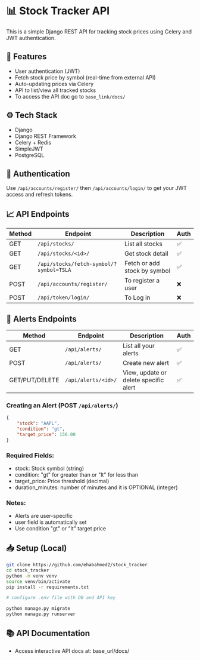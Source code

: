 # 📊 Stock Tracker API

This is a simple Django REST API for tracking stock prices using Celery and JWT authentication.

## 🚀 Features
- User authentication (JWT)
- Fetch stock price by symbol (real-time from external API)
- Auto-updating prices via Celery
- API to list/view all tracked stocks
- To access the API doc go to  `base_link/docs/`


## ⚙️ Tech Stack
- Django
- Django REST Framework
- Celery + Redis
- SimpleJWT
- PostgreSQL

## 🔐 Authentication

Use `/api/accounts/register/` then `/api/accounts/login/` to get your JWT access and refresh tokens.

## 📈 API Endpoints

| Method | Endpoint | Description | Auth |
|--------|----------|-------------|------|
| GET | `/api/stocks/` | List all stocks | ✅ |
| GET | `/api/stocks/<id>/` | Get stock detail | ✅ |
| GET | `/api/stocks/fetch-symbol/?symbol=TSLA` | Fetch or add stock by symbol | ✅ |
| POST | `/api/accounts/register/` | To register a user | ❌ |
| POST | `/api/token/login/` | To Log in | ❌ |



## 🔔 Alerts Endpoints

| Method | Endpoint | Description | Auth |
|--------|----------|-------------|------|
| GET | `/api/alerts/` | List all your alerts | ✅ |
| POST | `/api/alerts/` | Create new alert | ✅ |
| GET/PUT/DELETE | `/api/alerts/<id>/` | View, update or delete specific alert | ✅ |

### Creating an Alert (POST `/api/alerts/`)
```json
{
    "stock": "AAPL",
    "condition": "gt",
    "target_price": 150.00
}
```
### Required Fields:
- stock: Stock symbol (string)
- condition: "gt" for greater than or "lt" for less than
- target_price: Price threshold (decimal)
- duration_minutes: number of minutes and it is OPTIONAL (integer)

### Notes:
- Alerts are user-specific
- user field is automatically set
- Use condition "gt" or "lt" target price


## 📥 Setup (Local)

```bash
git clone https://github.com/ehabahmed2/stock_tracker
cd stock_tracker
python -m venv venv
source venv/bin/activate
pip install -r requirements.txt

# configure .env file with DB and API key

python manage.py migrate
python manage.py runserver
```
## 📚 API Documentation
- Access interactive API docs at: base_url/docs/